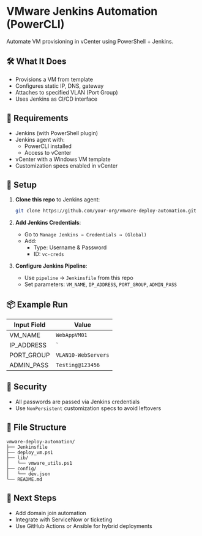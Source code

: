 # VMware Jenkins Automation (PowerCLI)

Automate VM provisioning in vCenter using PowerShell + Jenkins.

## 🛠️ What It Does

- Provisions a VM from template
- Configures static IP, DNS, gateway
- Attaches to specified VLAN (Port Group)
- Uses Jenkins as CI/CD interface

## 🧱 Requirements

- Jenkins (with PowerShell plugin)
- Jenkins agent with:
  - PowerCLI installed
  - Access to vCenter
- vCenter with a Windows VM template
- Customization specs enabled in vCenter

## 🔧 Setup

1. **Clone this repo** to Jenkins agent:
   ```bash
   git clone https://github.com/your-org/vmware-deploy-automation.git
   ```

2. **Add Jenkins Credentials**:
   - Go to `Manage Jenkins → Credentials → (Global)`
   - Add:
     - Type: Username & Password
     - ID: `vc-creds`

3. **Configure Jenkins Pipeline**:
   - Use `pipeline` → `Jenkinsfile` from this repo
   - Set parameters: `VM_NAME`, `IP_ADDRESS`, `PORT_GROUP`, `ADMIN_PASS`

## 📦 Example Run

| Input Field   | Value               |
|---------------|---------------------|
| VM_NAME       | `WebAppVM01`        |
| IP_ADDRESS    | `   |
| PORT_GROUP    | `VLAN10-WebServers` |
| ADMIN_PASS    | `Testing@123456`    |

## 🔐 Security

- All passwords are passed via Jenkins credentials
- Use `NonPersistent` customization specs to avoid leftovers

## 📂 File Structure

```
vmware-deploy-automation/
├── Jenkinsfile
├── deploy_vm.ps1
├── lib/
│   └── vmware_utils.ps1
├── config/
│   └── dev.json
└── README.md
```

## 🚀 Next Steps

- Add domain join automation
- Integrate with ServiceNow or ticketing
- Use GitHub Actions or Ansible for hybrid deployments
